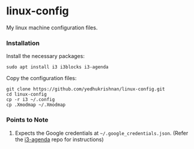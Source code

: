 # linux-config

My linux machine configuration files.

### Installation

Install the necessary packages:

```
sudo apt install i3 i3blocks i3-agenda
```

Copy the configuration files:

```
git clone https://github.com/yedhukrishnan/linux-config.git
cd linux-config
cp -r i3 ~/.config
cp .Xmodmap ~/.Xmodmap
```

### Points to Note

1. Expects the Google credentials at `~/.google_credentials.json`. (Refer the [i3-agenda](https://github.com/rosenpin/i3-agenda) repo for instructions)

